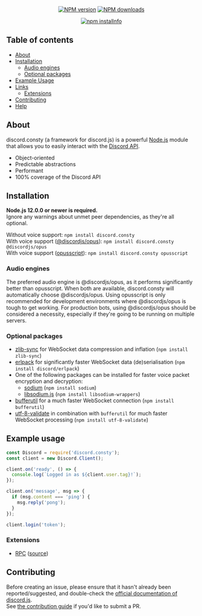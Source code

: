 <div align="center">
  <br />
  <br />
  <p>
    <a href="https://www.npmjs.com/package/discord.consty"><img src="https://img.shields.io/npm/v/discord.consty.svg?maxAge=3600" alt="NPM version" /></a>
    <a href="https://www.npmjs.com/package/discord.consty"><img src="https://img.shields.io/npm/dt/discord.consty.svg?maxAge=3600" alt="NPM downloads" /></a>
  </p>
  <p>
    <a href="https://nodei.co/npm/discord.consty/"><img src="https://nodei.co/npm/discord.consty.png?downloads=true&stars=true" alt="npm installnfo" /></a>
  </p>
</div>

## Table of contents

- [About](#about)
- [Installation](#installation)
  - [Audio engines](#audio-engines)
  - [Optional packages](#optional-packages)
- [Example Usage](#example-usage)
- [Links](#links)
  - [Extensions](#extensions)
- [Contributing](#contributing)
- [Help](#help)

## About

discord.consty (a framework for discord.js) is a powerful [Node.js](https://nodejs.org) module that allows you to easily interact with the
[Discord API](https://discord.com/developers/docs/intro).

- Object-oriented
- Predictable abstractions
- Performant
- 100% coverage of the Discord API

## Installation

**Node.js 12.0.0 or newer is required.**  
Ignore any warnings about unmet peer dependencies, as they're all optional.

Without voice support: `npm install discord.consty`  
With voice support ([@discordjs/opus](https://www.npmjs.com/package/@discordjs/opus)): `npm install discord.consty @discordjs/opus`  
With voice support ([opusscript](https://www.npmjs.com/package/opusscript)): `npm install discord.consty opusscript`

### Audio engines

The preferred audio engine is @discordjs/opus, as it performs significantly better than opusscript. When both are available, discord.consty will automatically choose @discordjs/opus.
Using opusscript is only recommended for development environments where @discordjs/opus is tough to get working.
For production bots, using @discordjs/opus should be considered a necessity, especially if they're going to be running on multiple servers.

### Optional packages

- [zlib-sync](https://www.npmjs.com/package/zlib-sync) for WebSocket data compression and inflation (`npm install zlib-sync`)
- [erlpack](https://github.com/discord/erlpack) for significantly faster WebSocket data (de)serialisation (`npm install discord/erlpack`)
- One of the following packages can be installed for faster voice packet encryption and decryption:
  - [sodium](https://www.npmjs.com/package/sodium) (`npm install sodium`)
  - [libsodium.js](https://www.npmjs.com/package/libsodium-wrappers) (`npm install libsodium-wrappers`)
- [bufferutil](https://www.npmjs.com/package/bufferutil) for a much faster WebSocket connection (`npm install bufferutil`)
- [utf-8-validate](https://www.npmjs.com/package/utf-8-validate) in combination with `bufferutil` for much faster WebSocket processing (`npm install utf-8-validate`)

## Example usage

```js
const Discord = require('discord.consty');
const client = new Discord.Client();

client.on('ready', () => {
  console.log(`Logged in as ${client.user.tag}!`);
});

client.on('message', msg => {
  if (msg.content === 'ping') {
    msg.reply('pong');
  }
});

client.login('token');
```

### Extensions

- [RPC](https://www.npmjs.com/package/discord-rpc) ([source](https://github.com/discordjs/RPC))

## Contributing

Before creating an issue, please ensure that it hasn't already been reported/suggested, and double-check the
[official documentation of discord.js](https://discord.js.org/#/docs).  
See [the contribution guide](https://github.com/constyy/discord.consty/blob/master/.github/CONTRIBUTING.md) if you'd like to submit a PR.